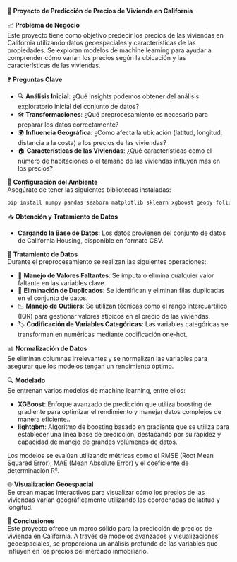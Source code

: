 
🏡 **Proyecto de Predicción de Precios de Vivienda en California**

📈 **Problema de Negocio**  
Este proyecto tiene como objetivo predecir los precios de las viviendas en California utilizando datos geoespaciales y características de las propiedades. Se exploran modelos de machine learning para ayudar a comprender cómo varían los precios según la ubicación y las características de las viviendas.

❓ **Preguntas Clave**  
- 🔍 **Análisis Inicial**: ¿Qué insights podemos obtener del análisis exploratorio inicial del conjunto de datos?
- 🛠️ **Transformaciones**: ¿Qué preprocesamiento es necesario para preparar los datos correctamente?
- 🌍 **Influencia Geográfica**: ¿Cómo afecta la ubicación (latitud, longitud, distancia a la costa) a los precios de las viviendas?
- 🏠 **Características de las Viviendas**: ¿Qué características como el número de habitaciones o el tamaño de las viviendas influyen más en los precios?
  
🚀 **Configuración del Ambiente**  
Asegúrate de tener las siguientes bibliotecas instaladas:

```bash
pip install numpy pandas seaborn matplotlib sklearn xgboost geopy folium
```

📥 **Obtención y Tratamiento de Datos**  
- **Cargando la Base de Datos**: Los datos provienen del conjunto de datos de California Housing, disponible en formato CSV.
  
🧹 **Tratamiento de Datos**  
Durante el preprocesamiento se realizan las siguientes operaciones:

- 🧽 **Manejo de Valores Faltantes**: Se imputa o elimina cualquier valor faltante en las variables clave.
- 🚫 **Eliminación de Duplicados**: Se identifican y eliminan filas duplicadas en el conjunto de datos.
- 📉 **Manejo de Outliers**: Se utilizan técnicas como el rango intercuartílico (IQR) para gestionar valores atípicos en el precio de las viviendas.
- 🏷️ **Codificación de Variables Categóricas**: Las variables categóricas se transforman en numéricas mediante codificación one-hot.

📊 **Normalización de Datos**  
Se eliminan columnas irrelevantes y se normalizan las variables para asegurar que los modelos tengan un rendimiento óptimo.

🔍 **Modelado**  
Se entrenan varios modelos de machine learning, entre ellos:

- **XGBoost**: Enfoque avanzado de predicción que utiliza boosting de gradiente para optimizar el rendimiento y manejar datos complejos de manera eficiente..
- **lightgbm**: Algoritmo de boosting basado en gradiente que se utiliza para establecer una línea base de predicción, destacando por su rapidez y capacidad de manejo de grandes volúmenes de datos.

Los modelos se evalúan utilizando métricas como el RMSE (Root Mean Squared Error), MAE (Mean Absolute Error) y el coeficiente de determinación R². 

🌐 **Visualización Geoespacial**  
Se crean mapas interactivos para visualizar cómo los precios de las viviendas varían geográficamente utilizando las coordenadas de latitud y longitud.

📝 **Conclusiones**  
Este proyecto ofrece un marco sólido para la predicción de precios de vivienda en California. A través de modelos avanzados y visualizaciones geoespaciales, se proporciona un análisis profundo de las variables que influyen en los precios del mercado inmobiliario.
